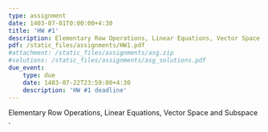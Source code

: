 ```yaml
---
type: assignment
date: 1403-07-01T0:00:00+4:30
title: 'HW #1'
description: Elementary Row Operations, Linear Equations, Vector Space and Subspace
pdf: /static_files/assignments/HW1.pdf
#attachment: /static_files/assignments/asg.zip
#solutions: /static_files/assignments/asg_solutions.pdf
due_event: 
    type: due
    date: 1403-07-22T23:59:00+4:30
    description: 'HW #1 deadline'
---
```

Elementary Row Operations, Linear Equations, Vector Space and Subspace
.
